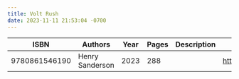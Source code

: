 ```yaml
---
title: Volt Rush
date: 2023-11-11 21:53:04 -0700
---
```


| ISBN        | Authors      | Year    | Pages    | Description    | URL   |
| ----------- | ------------ | ------- | -------- | -------------- | ----- |
| 9780861546190  | Henry Sanderson| 2023| 288| |https://openlibrary.org/books/OL39550413M/Volt_Rush|    